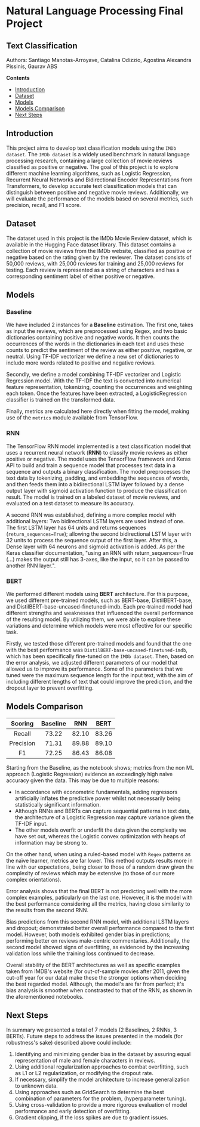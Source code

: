 # Natural Language Processing Final Project
## Text Classification
Authors: Santiago Manotas-Arroyave, Catalina Odizzio, Agostina Alexandra Pissinis, Gaurav ABS

**Contents**
- [Introduction](#introduction)
- [Dataset](#dataset)
- [Models](#models)
- [Models Comparison](#modelscomparison)
- [Next Steps](#nextsteps)

## Introduction
This project aims to develop text classification models using the `IMDb dataset`. The `IMDb dataset` is a widely used benchmark in natural language processing research, containing a large collection of movie reviews classified as positive or negative. The goal of this project is to explore different machine learning algorithms, such as Logistic Regression, Recurrent Neural Networks and Bidirectional Encoder Representations from Transformers, to develop accurate text classification models that can distinguish between positive and negative movie reviews. Additionally, we will evaluate the performance of the models based on several metrics, such precision, recall, and F1 score. 

## Dataset
The dataset used in this project is the IMDb Movie Review dataset, which is available in the Hugging Face dataset library. This dataset contains a collection of movie reviews from the IMDb website, classified as positive or negative based on the rating given by the reviewer. The dataset consists of 50,000 reviews, with 25,000 reviews for training and 25,000 reviews for testing. Each review is represented as a string of characters and has a corresponding sentiment label of either positive or negative.

## Models

### Baseline

We have included 2 instances for a **Baseline** estimation. The first one, takes as input the reviews, which are preprocessed using Regex, and two basic dictionaries containing positive and negative words.  It then counts the occurrences of the words in the dictionaries in each text and uses these counts to predict the sentiment of the review as either positive, negative, or neutral. Using TF-IDF vectorizer we define a new set of dictionaries to include more words related to positive and negative reviews.

Secondly, we define a model combining TF-IDF vectorizer and Logistic Regression model. With the TF-IDF the text is converted into numerical feature representation, tokenizing, counting the occurrences and weighting each token. Once the features have been extracted, a LogisticRegression classifier is trained on the transformed data. 

Finally, metrics are calculated here directly when fitting the model, making use of the `metrics` module available from TensorFlow.

### RNN
The TensorFlow RNN model implemented is a text classification model that uses a recurrent neural network (**RNN**) to classify movie reviews as either positive or negative. The model uses the TensorFlow framework and Keras API to build and train a sequence model that processes text data in a sequence and outputs a binary classification. The model preprocesses the text data by tokenizing, padding, and embedding the sequences of words, and then feeds them into a bidirectional LSTM layer followed by a dense output layer with sigmoid activation function to produce the classification result. The model is trained on a labeled dataset of movie reviews, and evaluated on a test dataset to measure its accuracy.

A second RNN was established, defining a more complex model with additional layers: Two bidirectional LSTM layers are used instead of one. The first LSTM layer has 64 units and returns sequences (`return_sequences=True`); allowing the second bidirectional LSTM layer with 32 units to process the sequence output of the first layer. After this, a Dense layer with 64 neurons and sigmoid activation is added. As per the Keras classifier documentation, "using an RNN with return_sequences=True (...) makes the output still has 3-axes, like the input, so it can be passed to another RNN layer.".


### BERT
We performed different models using **BERT** architecture. For this purpose, we used different pre-trained models, such as BERT-base, DistilBERT-base, and DistilBERT-base-uncased-finetuned-imdb. Each pre-trained model had different strengths and weaknesses that influenced the overall performance of the resulting model. By utilizing them, we were able to explore these variations and determine which models were most effective for our specific task. 

Firstly, we tested those different pre-trained models and found that the one with the best performance was `DistilBERT-base-uncased-finetuned-imdb`, which has been specifically fine-tuned on the `IMDb dataset`. Then, based on the error analysis, we adjusted different parameters of our model that allowed us to improve its performance. Some of the parameters that we tuned were the maximum sequence length for the input text, with the aim of including different lengths of text that could improve the prediction, and the dropout layer to prevent overfitting.


## Models Comparison

|Scoring    |  Baseline |   RNN    |  BERT   |
|  :-----:  | :-----:   | :-----:  | :-----: |            
|Recall     |   73.22   |  82.10   |  83.26  |
|Precision  |   71.31   |  89.88   |  89.10  |
|F1         |   72.25   |  86.43   |  86.08  |

Starting from the Baseline, as the notebook shows; metrics from the non ML approach (Logistic Regression) evidence an exceedingly high naïve accuracy given the data. This may be due to multiple reasons:
- In accordance with econometric fundamentals, adding regressors artificially inflates the predictive power whilst not necessarily being statistically significant information.
- Although RNNs and BERTs can capture sequential patterns in text data, the architecture of a Logistic Regression may capture variance given the TF-IDF input.
- The other models overfit or underfit the data given the complexity we have set out, whereas the Logistic convex optimization with heaps of information may be strong to.

On the other hand, when using a ruled-based model with `Regex` patterns as the naïve learner, metrics are far lower. This method outputs results more in line with our expectations, being closer to those of a random draw given the complexity of reviews which may be extensive (to those of our more complex orientations).

Error analysis shows that the final BERT is not predicting well with the more complex examples, paticularly on the last one. However, it is the model with the best performance considering all the metrics, having close similarity to the results from the second RNN. 

Bias predictions from this second RNN model, with additional LSTM layers and dropout; demonstrated better overall performance compared to the first model. However, both models exhibited gender bias in predictions; performing better on reviews male-centric commentaries. Additionally, the second model showed signs of overfitting, as evidenced by the increasing validation loss while the training loss continued to decrease.

Overall stability of the BERT architectures as well as specific examples taken from IMDB's website (for out-of-sample movies after 2011, given the cut-off year for our data) make these the stronger options when deciding the best regarded model. Although, the model's are far from perfect; it's bias analysis is smoother when constrasted to that of the RNN, as shown in the aforementioned notebooks.

## Next Steps

In summary we presented a total of 7 models (2 Baselines, 2 RNNs, 3 BERTs). Future steps to address the issues presented in the models (for robustness's sake) described above could include:

1. Identifying and minimizing gender bias in the dataset by assuring equal representation of male and female characters in reviews.
2. Using additional regularization approaches to combat overfitting, such as L1 or L2 regularization, or modifying the dropout rate.
3. If necessary, simplify the model architecture to increase generalization to unknown data.
4. Using approaches such as GridSearch to determine the best combination of parameters for the problem, (hyperparameter tuning).
5. Using cross-validation to provide a more rigorous evaluation of model performance and early detection of overfitting.
6. Gradient clipping, if the loss spikes are due to gradient issues.
